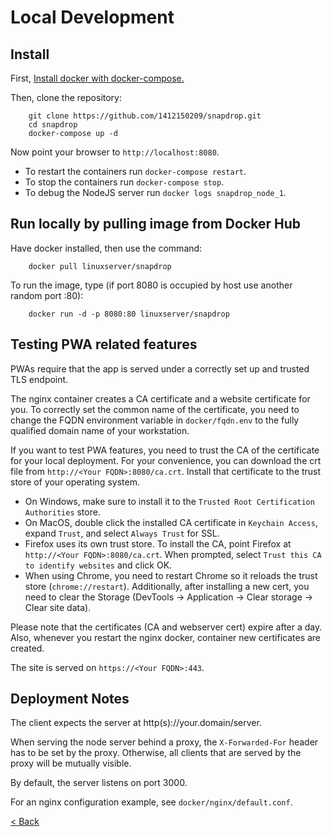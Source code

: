 # Local Development
## Install

First, [Install docker with docker-compose.](https://docs.docker.com/compose/install/)

Then, clone the repository:
```
    git clone https://github.com/1412150209/snapdrop.git
    cd snapdrop
    docker-compose up -d
```
Now point your browser to `http://localhost:8080`.

- To restart the containers run `docker-compose restart`.
- To stop the containers run `docker-compose stop`.
- To debug the NodeJS server run `docker logs snapdrop_node_1`.


## Run locally by pulling image from Docker Hub

Have docker installed, then use the command:
```
    docker pull linuxserver/snapdrop
```

To run the image, type (if port 8080 is occupied by host use another random port <random port>:80):
```
    docker run -d -p 8080:80 linuxserver/snapdrop
```






## Testing PWA related features
PWAs require that the app is served under a correctly set up and trusted TLS endpoint.

The nginx container creates a CA certificate and a website certificate for you. To correctly set the common name of the certificate, you need to change the FQDN environment variable in `docker/fqdn.env` to the fully qualified domain name of your workstation.

If you want to test PWA features, you need to trust the CA of the certificate for your local deployment. For your convenience, you can download the crt file from `http://<Your FQDN>:8080/ca.crt`. Install that certificate to the trust store of your operating system.
- On Windows, make sure to install it to the `Trusted Root Certification Authorities` store.
- On MacOS, double click the installed CA certificate in `Keychain Access`, expand `Trust`, and select `Always Trust` for SSL.
- Firefox uses its own trust store. To install the CA, point Firefox at `http://<Your FQDN>:8080/ca.crt`. When prompted, select `Trust this CA to identify websites` and click OK.
- When using Chrome, you need to restart Chrome so it reloads the trust store (`chrome://restart`). Additionally, after installing a new cert, you need to clear the Storage (DevTools -> Application -> Clear storage -> Clear site data).

Please note that the certificates (CA and webserver cert) expire after a day.
Also, whenever you restart the nginx docker, container new certificates are created.

The site is served on `https://<Your FQDN>:443`.
    
## Deployment Notes
The client expects the server at http(s)://your.domain/server.

When serving the node server behind a proxy, the `X-Forwarded-For` header has to be set by the proxy. Otherwise, all clients that are served by the proxy will be mutually visible.

By default, the server listens on port 3000.

For an nginx configuration example, see `docker/nginx/default.conf`.

[< Back](/README.md)
